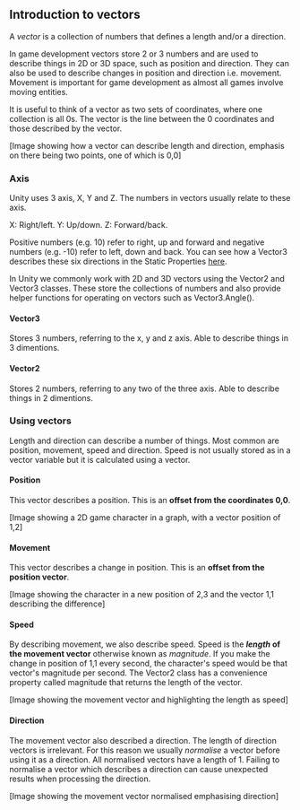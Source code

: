 ## Introduction to vectors

A _vector_ is a collection of numbers that defines a length and/or a direction.

In game development vectors store 2 or 3 numbers and are used to describe things in 2D or 3D space, such as position and direction. They can also be used to describe changes in position and direction i.e. movement. Movement is important for game development as almost all games involve moving entities.

It is useful to think of a vector as two sets of coordinates, where one collection is all 0s. The vector is the line between the 0 coordinates and those described by the vector.

[Image showing how a vector can describe length and direction, emphasis on there being two points, one of which is 0,0]

### Axis
Unity uses 3 axis, X, Y and Z. The numbers in vectors usually relate to these axis.

X: Right/left.
Y: Up/down.
Z: Forward/back.

Positive numbers (e.g. 10) refer to right, up and forward and negative numbers (e.g. -10) refer to left, down and back. You can see how a Vector3 describes these six directions in the Static Properties [here](https://docs.unity3d.com/ScriptReference/Vector3.html).

In Unity we commonly work with 2D and 3D vectors using the Vector2 and Vector3 classes. These store the collections of numbers and also provide helper functions for operating on vectors such as Vector3.Angle().

#### Vector3
Stores 3 numbers, referring to the x, y and z axis. Able to describe things in 3 dimentions.

#### Vector2
Stores 2 numbers, referring to any two of the three axis. Able to describe things in 2 dimentions.

### Using vectors

Length and direction can describe a number of things. Most common are position, movement, speed and direction. Speed is not usually stored as in a vector variable but it is calculated using a vector.

#### Position
This vector describes a position. This is an **offset from the coordinates 0,0**.

[Image showing a 2D game character in a graph, with a vector position of 1,2]

#### Movement
This vector describes a change in position. This is an **offset from the position vector**.

[Image showing the character in a new position of 2,3 and the vector 1,1 describing the difference]

#### Speed
By describing movement, we also describe speed. Speed is the **_length_ of the movement vector** otherwise known as _magnitude_. If you make the change in position of 1,1 every second, the character's speed would be that vector's magnitude per second. The Vector2 class has a convenience property called magnitude that returns the length of the vector.

[Image showing the movement vector and highlighting the length as speed]

#### Direction
The movement vector also described a direction. The length of direction vectors is irrelevant. For this reason we usually _normalise_ a  vector before using it as a direction. All normalised vectors have a length of 1. Failing to normalise a vector which describes a direction can cause unexpected results when processing the direction.

[Image showing the movement vector normalised emphasising direction]

